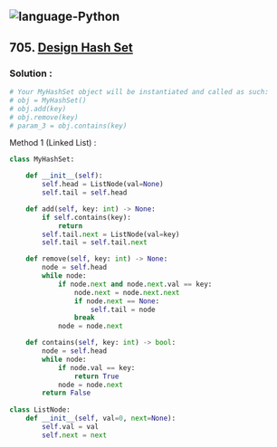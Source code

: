 ![language-Python](https://img.shields.io/badge/%20-Python-ffd43b?style=for-the-badge&logo=PYTHON)
---

## 705. [Design Hash Set](https://leetcode.com/problems/design-hashset)

### Solution :

```python
# Your MyHashSet object will be instantiated and called as such:
# obj = MyHashSet()
# obj.add(key)
# obj.remove(key)
# param_3 = obj.contains(key)
```

Method 1 (Linked List) :
```python
class MyHashSet:

    def __init__(self):
        self.head = ListNode(val=None)
        self.tail = self.head

    def add(self, key: int) -> None:
        if self.contains(key):
            return
        self.tail.next = ListNode(val=key)
        self.tail = self.tail.next

    def remove(self, key: int) -> None:
        node = self.head
        while node:
            if node.next and node.next.val == key:
                node.next = node.next.next
                if node.next == None:
                    self.tail = node
                break
            node = node.next

    def contains(self, key: int) -> bool:
        node = self.head
        while node:
            if node.val == key:
                return True
            node = node.next
        return False
        
class ListNode:
    def __init__(self, val=0, next=None):
        self.val = val
        self.next = next
```
